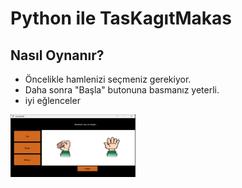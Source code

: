 # Python ile TasKagıtMakas

## Nasıl Oynanır?
- Öncelikle hamlenizi seçmeniz gerekiyor.
- Daha sonra "Başla" butonuna basmanız yeterli.
- iyi eğlenceler

<img src="ornekResim.png" alt="OrangeHack" width="200" height="100">
